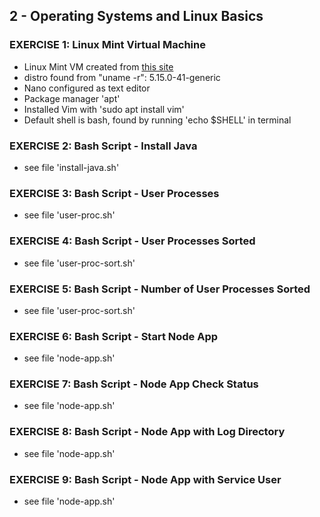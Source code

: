 ## 2 - Operating Systems and Linux Basics
### EXERCISE 1: Linux Mint Virtual Machine
- Linux Mint VM created from [this site](https://www.linuxmint.com/edition.php?id=300)
- distro found from "uname -r": 5.15.0-41-generic
- Nano configured as text editor
- Package manager 'apt'
- Installed Vim with 'sudo apt install vim'
- Default shell is bash, found by running 'echo $SHELL' in terminal

### EXERCISE 2: Bash Script - Install Java
- see file 'install-java.sh'

### EXERCISE 3: Bash Script - User Processes
- see file 'user-proc.sh'

### EXERCISE 4: Bash Script - User Processes Sorted
- see file 'user-proc-sort.sh'

### EXERCISE 5: Bash Script - Number of User Processes Sorted
- see file 'user-proc-sort.sh'

### EXERCISE 6: Bash Script - Start Node App
- see file 'node-app.sh'

### EXERCISE 7: Bash Script - Node App Check Status
- see file 'node-app.sh'

### EXERCISE 8: Bash Script - Node App with Log Directory
- see file 'node-app.sh'

### EXERCISE 9: Bash Script - Node App with Service User
- see file 'node-app.sh'